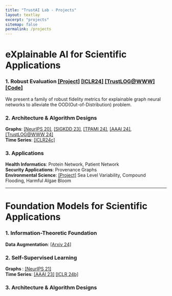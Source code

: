 ```yaml
---
title: "TrustAI Lab - Projects"
layout: textlay
excerpt: "projects"
sitemap: false
permalink: /projects
---
```

# eXplainable AI for Scientific Applications
### 1. Robust Evaluation  [[Project]](https://trustai4s-lab.github.io/fidelity.html) [[ICLR24]](https://openreview.net/pdf?id=up6hr4hIQH) [[TrustLOG@WWW]](https://trustai4s-lab.github.io/papers/TheWebConf24-robust%20fidelity.pdf) [[Code]](https://github.com/AslanDing/Fidelity)  
We present a family of robust fidelity metrics for explainable graph neural networks to  alleviate the OOD(Out-of-Distribution) problem.

### 2. Architecture & Algorithm Designs
<b>Graphs</b>: [[NeurIPS 20]](https://arxiv.org/abs/2011.04573), [[SIGKDD 23]](https://arxiv.org/abs/2307.07832), [[TPAMI 24]](https://ieeexplore.ieee.org/abstract/document/10423141), [[AAAI 24]](https://arxiv.org/abs/2312.05596), [[TrustLOG@WWW 24]](https://arxiv.org/abs/2402.02036)  
<b>Time Series</b>: [[ICLR24c]](https://arxiv.org/abs/2401.08552)

### 3. Applications
<b>Health Informatics</b>: Protein Network, Patient Network  
<b>Security Applications</b>:  Provenance Graphs  
<b>Environmental Science</b>: [[Project]](https://climate-tech.cs.fiu.edu/research/) Sea Level Variability, Compound Flooding, Harmful Algae Bloom

---

# Foundation Models for Scientific Applications

### 1. Information-Theoretic Foundation
<b>Data Augmentation</b>: [[Arxiv 24]](https://arxiv.org/abs/2402.05039)

### 2. Self-Supervised Learning
<b> Graphs </b>: [[NeurIPS 21]](https://arxiv.org/abs/2110.15438)  
<b>Time Series</b>: [[AAAI 23]](https://arxiv.org/abs/2303.11911) [[ICLR 24b]](https://arxiv.org/abs/2402.10434)

### 3. Architecture & Algorithm Designs
